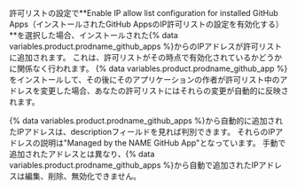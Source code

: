許可リストの設定で**Enable IP allow list configuration for installed GitHub Apps（インストールされたGitHub AppsのIP許可リストの設定を有効化する）**を選択した場合、インストールされた{% data variables.product.prodname_github_apps %}からのIPアドレスが許可リストに追加されます。 これは、許可リストがその時点で有効化されているかどうかに関係なく行われます。 {% data variables.product.prodname_github_app %}をインストールして、その後にそのアプリケーションの作者が許可リスト中のアドレスを変更した場合、あなたの許可リストにはそれらの変更が自動的に反映されます。

{% data variables.product.prodname_github_apps %}から自動的に追加されたIPアドレスは、descriptionフィールドを見れば判別できます。 それらのIPアドレスの説明は"Managed by the NAME GitHub App"となっています。 手動で追加されたアドレスとは異なり、{% data variables.product.prodname_github_apps %}から自動で追加されたIPアドレスは編集、削除、無効化できません。
